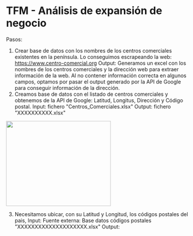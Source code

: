# TFM - Análisis de expansión de negocio

Pasos:
1. Crear base de datos con los nombres de los centros comerciales existentes en la península. Lo conseguimos escrapeando la web: https://www.centro-comercial.org
   Output: Generamos un excel con los nombres de los centros comerciales y la dirección web para extraer información de la web. 
   Al no contener información correcta en algunos campos, optamos por pasar el output generado por la API de Google para conseguir información de la dirección.
2. Creamos base de datos con el listado de centros comerciales y obtenemos de la API de Google: Latitud, Longitus, Dirección y Código postal.
   Input: fichero "Centros_Comerciales.xlsx"
   Output: fichero "XXXXXXXXXX.xlsx"
   
<div align="left"><img src="https://user-images.githubusercontent.com/56726458/160465542-9ff20102-2ded-491a-b6fc-c69b39414301.JPG" width="286" height="233">

3. Necesitamos ubicar, con su Latitud y Longitud, los códigos postales del pais, 
   Input: Fuente externa: Base datos códigos postales "XXXXXXXXXXXXXXXXXXXX.xlsx"
   Output: 
